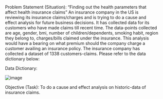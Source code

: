 Problem Statement (Situation):
“Finding out the health parameters that affect health insurance claims”
An insurance company in the US is reviewing its insurance claims/charges and is trying to do a cause
and effect analysis for future business decisions. It has collected data for its customers who have
made claims till recent time. The data-points collected are age, gender, bmi, number of
children/dependents, smoking habit, region they belong to, charges/bills claimed under the
insurance. This analysis would have a bearing on what premium should the company charge a
customer availing an insurance policy.
The insurance company has collected a dataset of 1338 customers-claims. Please refer to the data
dictionary below:

Data Dictionary:

![image](https://github.com/NithinShetty06/INSURANCE-CLAIM-BILL/assets/163656650/ed9e8cc2-69a5-4764-8276-dcbdb018c6ad)


Objective (Task): 
To do a cause and effect analysis on historic-data of insurance claims.
